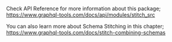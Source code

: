 Check API Reference for more information about this package;
https://www.graphql-tools.com/docs/api/modules/stitch_src

You can also learn more about Schema Stitching in this chapter;
https://www.graphql-tools.com/docs/stitch-combining-schemas

